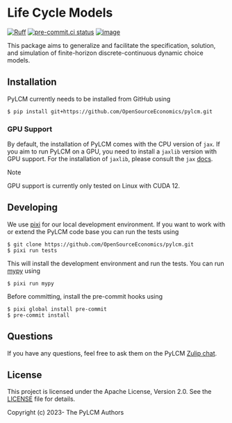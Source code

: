 # Life Cycle Models

[![Ruff](https://img.shields.io/endpoint?url=https://raw.githubusercontent.com/astral-sh/ruff/main/assets/badge/v2.json)](https://github.com/astral-sh/ruff)
[![pre-commit.ci status](https://results.pre-commit.ci/badge/github/opensourceeconomics/pylcm/main.svg)](https://results.pre-commit.ci/latest/github/opensourceeconomics/pylcm/main)
[![image](https://codecov.io/gh/opensourceeconomics/pylcm/branch/main/graph/badge.svg)](https://codecov.io/gh/opensourceeconomics/pylcm)

This package aims to generalize and facilitate the specification, solution, and
simulation of finite-horizon discrete-continuous dynamic choice models.

## Installation

PyLCM currently needs to be installed from GitHub using

```console
$ pip install git+https://github.com/OpenSourceEconomics/pylcm.git
```

### GPU Support

By default, the installation of PyLCM comes with the CPU version of `jax`. If you aim to
run PyLCM on a GPU, you need to install a `jaxlib` version with GPU support. For the
installation of `jaxlib`, please consult the `jax`
[docs](https://jax.readthedocs.io/en/latest/installation.html#supported-platforms).

> [!NOTE]
> GPU support is currently only tested on Linux with CUDA 12.

## Developing

We use [pixi](https://pixi.sh/latest/) for our local development environment. If you
want to work with or extend the PyLCM code base you can run the tests using

```console
$ git clone https://github.com/OpenSourceEconomics/pylcm.git
$ pixi run tests
```

This will install the development environment and run the tests. You can run
[mypy](https://mypy-lang.org/) using

```console
$ pixi run mypy
```

Before committing, install the pre-commit hooks using

```console
$ pixi global install pre-commit
$ pre-commit install
```

## Questions

If you have any questions, feel free to ask them on the PyLCM
[Zulip chat](https://ose.zulipchat.com/#narrow/channel/491562-PyLCM).

## License

This project is licensed under the Apache License, Version 2.0. See the
[LICENSE](LICENSE) file for details.

Copyright (c) 2023- The PyLCM Authors
